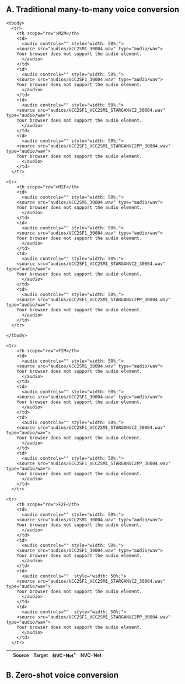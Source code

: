 ## A. Traditional many-to-many voice conversion
<table style='font-size:90%; width: 100%;'>
	<thead>
	  <tr>
	    <th></th>
	    <th>Source</th>
	    <th>Target</th>
	    <th>NVC-Net<sup>&dagger;</sup></th>
	    <th>NVC-Net</th>
	  </tr>
	</thead>

	<tbody>
	  <tr>
	    <th scope="row">M2M</th>
	    <td>
	      <audio controls="" style="width: 50%;">
		<source src="audios/VCC2SM1_30004.wav" type="audio/wav">
		Your browser does not support the audio element.
	      </audio>
	    </td>
	    <td>
	      <audio controls="" style="width: 50%;">
		<source src="audios/VCC2SF1_30004.wav" type="audio/wav">
		Your browser does not support the audio element.
	      </audio>
	    </td>
	    <td>
	      <audio controls="" style="width: 50%;">
		<source src="audios/VCC2SF1_VCC2SM1_STARGANVC2_30004.wav" type="audio/wav">
		Your browser does not support the audio element.
	      </audio>
	    </td>
	    <td>
	      <audio controls="" style="width: 50%;">
		<source src="audios/VCC2SF1_VCC2SM1_STARGANVC2PP_30004.wav" type="audio/wav">
		Your browser does not support the audio element.
	      </audio>
	    </td>
	  </tr>

	<tr>
	    <th scope="row">M2F</th>
	    <td>
	      <audio controls="" style="width: 50%;">
		<source src="audios/VCC2SM1_30004.wav" type="audio/wav">
		Your browser does not support the audio element.
	      </audio>
	    </td>
	    <td>
	      <audio controls="" style="width: 50%;">
		<source src="audios/VCC2SF1_30004.wav" type="audio/wav">
		Your browser does not support the audio element.
	      </audio>
	    </td>
	    <td>
	      <audio controls="" style="width: 50%;">
		<source src="audios/VCC2SF1_VCC2SM1_STARGANVC2_30004.wav" type="audio/wav">
		Your browser does not support the audio element.
	      </audio>
	    </td>
	    <td>
	      <audio controls="" style="width: 50%;">
		<source src="audios/VCC2SF1_VCC2SM1_STARGANVC2PP_30004.wav" type="audio/wav">
		Your browser does not support the audio element.
	      </audio>
	    </td>
	  </tr>

	</tbody>
	
	<tr>
	    <th scope="row">F2M</th>
	    <td>
	      <audio controls="" style="width: 50%;">
		<source src="audios/VCC2SM1_30004.wav" type="audio/wav">
		Your browser does not support the audio element.
	      </audio>
	    </td>
	    <td>
	      <audio controls="" style="width: 50%;">
		<source src="audios/VCC2SF1_30004.wav" type="audio/wav">
		Your browser does not support the audio element.
	      </audio>
	    </td>
	    <td>
	      <audio controls="" style="width: 50%;">
		<source src="audios/VCC2SF1_VCC2SM1_STARGANVC2_30004.wav" type="audio/wav">
		Your browser does not support the audio element.
	      </audio>
	    </td>
	    <td>
	      <audio controls="" style="width: 50%;">
		<source src="audios/VCC2SF1_VCC2SM1_STARGANVC2PP_30004.wav" type="audio/wav">
		Your browser does not support the audio element.
	      </audio>
	    </td>
	  </tr>
	
	<tr>
	    <th scope="row">F2F</th>
	    <td>
	      <audio controls="" style="width: 50%;">
		<source src="audios/VCC2SM1_30004.wav" type="audio/wav">
		Your browser does not support the audio element.
	      </audio>
	    </td>
	    <td>
	      <audio controls="" style="width: 50%;">
		<source src="audios/VCC2SF1_30004.wav" type="audio/wav">
		Your browser does not support the audio element.
	      </audio>
	    </td>
	    <td>
	      <audio controls=""  style="width: 50%;">
		<source src="audios/VCC2SF1_VCC2SM1_STARGANVC2_30004.wav" type="audio/wav">
		Your browser does not support the audio element.
	      </audio>
	    </td>
	    <td>
	      <audio controls=""  style="width: 50%;">
		<source src="audios/VCC2SF1_VCC2SM1_STARGANVC2PP_30004.wav" type="audio/wav">
		Your browser does not support the audio element.
	      </audio>
	    </td>
	  </tr>

</table>

## B. Zero-shot voice conversion
